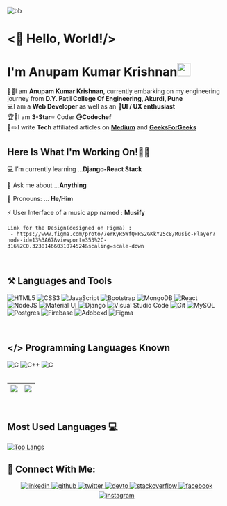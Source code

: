 ![bb](https://user-images.githubusercontent.com/69143883/123844900-358d2700-d931-11eb-9816-1480bde9c917.gif)

# <👋 Hello, World!/><br>
# I'm Anupam Kumar Krishnan<img src="https://raw.githubusercontent.com/MartinHeinz/MartinHeinz/master/wave.gif" width="30px"> 
👨‍🎓I am <b>Anupam Kumar Krishnan</b>, currently embarking on my engineering journey from <b>D.Y. Patil College Of Engineering, Akurdi, Pune</b><br>
💻I am a <b>Web Developer</b> as well as an 📱<b>UI / UX enthusiast</b><br>
🏆🥇I am <b>3-Star</b>⭐️ Coder <b>@Codechef</b><br>
📝✏️I write <b>Tech</b> affiliated articles on <b>[Medium](https://medium.com/@anupamk.krishnan)</b> and <b>[GeeksForGeeks](https://www.geeksforgeeks.org/stdunary_negate-in-c-with-examples/)</b><br>


## Here Is What I'm Working On!👨‍💻

  💻 I’m currently learning ...<strong>Django-React Stack</strong>

  🤔 Ask me about ...<strong>Anything</strong>
  
  👦 Pronouns: ... <strong>He/Him</strong>
    
  ⚡ User Interface of a music app named : <strong>Musify</strong>
   
    Link for the Design(designed on Figma) :
     - https://www.figma.com/proto/7erKyR5WfQHRS2GKkY25c8/Music-Player?node-id=13%3A67&viewport=353%2C-316%2C0.32381466031074524&scaling=scale-down
 
 <br>
  
  ## ⚒ Languages and Tools
   <img alt="HTML5" src="https://img.shields.io/badge/html5-268f77.svg?style=for-the-badge&logo=html5&logoColor=0c1014"/>  <img alt="CSS3" src="https://img.shields.io/badge/css3-268f77.svg?style=for-the-badge&logo=css3&logoColor=0c1014"/>  <img alt="JavaScript" src="https://img.shields.io/badge/javascript-268f77.svg?style=for-the-badge&logo=javascript&logoColor=0c1014"/> <img alt="Bootstrap" src="https://img.shields.io/badge/bootstrap-268f77.svg?style=for-the-badge&logo=bootstrap&logoColor=0c1014"/>  <img alt="MongoDB" src ="https://img.shields.io/badge/MongoDB-268f77.svg?style=for-the-badge&logo=mongodb&logoColor=0c1014"/> <img alt="React" src="https://img.shields.io/badge/react-268f77.svg?style=for-the-badge&logo=react&logoColor=0c1014"/>  <img alt="NodeJS" src="https://img.shields.io/badge/node.js-268f77.svg?style=for-the-badge&logo=node-dot-js&logoColor=0c1014"/>  <img alt="Material UI" src="https://img.shields.io/badge/materialui-268f77.svg?style=for-the-badge&logo=material-ui&logoColor=0c1014"/>  <img alt="Django" src="https://img.shields.io/badge/django-268f77.svg?style=for-the-badge&logo=django&logoColor=0c1014"/>  <img alt="Visual Studio Code" src="https://img.shields.io/badge/VisualStudioCode-268f77.svg?style=for-the-badge&logo=visual-studio-code&logoColor=0c1014"/> <img alt="Git" src="https://img.shields.io/badge/git-268f77.svg?style=for-the-badge&logo=git&logoColor=0c1014"/>  <img alt="MySQL" src="https://img.shields.io/badge/mysql-268f77.svg?style=for-the-badge&logo=mysql&logoColor=0c1014"/>  <img alt="Postgres" src ="https://img.shields.io/badge/postgres-268f77.svg?style=for-the-badge&logo=postgresql&logoColor=0c1014"/>  <img alt="Firebase" src="https://img.shields.io/badge/firebase-268f77.svg?style=for-the-badge&logo=firebase&logoColor=0c1014"/> <img alt="Adobexd" src="https://img.shields.io/badge/adobexd-268f77.svg?style=for-the-badge&logo=adobexd&logoColor=0c1014"/>  <img alt="Figma" src="https://img.shields.io/badge/figma-268f77.svg?style=for-the-badge&logo=figma&logoColor=0c1014"/> 
  
<br>
  
 ## </> Programming Languages Known

 <img alt="C" src="https://img.shields.io/badge/c-268f77.svg?style=for-the-badge&logo=c&logoColor=0c1014"/> <img alt="C++" src="https://img.shields.io/badge/c++-268f77.svg?style=for-the-badge&logo=c%2B%2B&logoColor=0c1014"/> <img alt="C" src="https://img.shields.io/badge/Java-268f77?style=for-the-badge&logo=java&logoColor=0c1014"/> 
 <br><br>
 
|<img src="https://github-readme-stats.vercel.app/api?username=anupam-kumar-krishnan&&show_icons=true&theme=gotham&count_private=true&include_all_commits=true"/>|<img src="https://github-readme-streak-stats.herokuapp.com/?user=anupam-kumar-krishnan&theme=gotham"/>|
|---|---|
 <br>
 
 ## Most Used Languages 💻

[![Top Langs](https://github-readme-stats.vercel.app/api/top-langs/?username=anupam-kumar-krishnan&layout=compact&theme=gotham)](https://github.com/anupam-kumar-krishnan)<br>
 
## 🤝 Connect With Me:  
  
  <div align="center">
 <a href= "https://www.linkedin.com/in/anupam-kumar-krishnan-614373194/">
<img src=https://img.shields.io/badge/linkedin-%2340B783.svg?&style=for-the-badge&logo=linkedin&logoColor=white alt=linkedin style="margin-bottom: 5px;" />
</a>
<a href="https://github.com/anupam-kumar-krishnan" target="_blank">
<img src=https://img.shields.io/badge/github-%2340B783.svg?&style=for-the-badge&logo=github&logoColor=white alt=github style="margin-bottom: 5px;" />
</a>
<a href="https://twitter.com/krishnan_anupan" target="_blank">
<img src=https://img.shields.io/badge/twitter-%2340B783.svg?&style=for-the-badge&logo=twitter&logoColor=white alt=twitter style="margin-bottom: 5px;" />
</a>
<a href="https://dev.to/anupamkumarkrishnan" target="_blank">
<img src=https://img.shields.io/badge/dev.to-%2340B783.svg?&style=for-the-badge&logo=dev.to&logoColor=white alt=devto style="margin-bottom: 5px;" />
</a>
<a href="https://stackoverflow.com/users/14772878/anupam-kumar-krishnan?tab=profile" target="_blank">
<img src=https://img.shields.io/badge/stackoverflow-%2340B783.svg?&style=for-the-badge&logo=stackoverflow&logoColor=white alt=stackoverflow style="margin-bottom: 5px;" />
</a> 
<a href="https://www.facebook.com/anupamk.krishnan" target="_blank">
<img src=https://img.shields.io/badge/facebook-%2340B783.svg?&style=for-the-badge&logo=facebook&logoColor=white alt=facebook style="margin-bottom: 5px;" />
</a>
<a href="https://instagram.com/_anupam_kumar_krishnan_" target="_blank">
<img src=https://img.shields.io/badge/instagram-%2340B783.svg?&style=for-the-badge&logo=instagram&logoColor=white alt=instagram style="margin-bottom: 5px;" />
</a>
  
</div>
